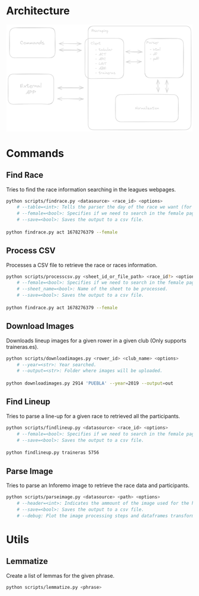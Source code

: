 # Architecture

![Architecture](docs/architecture.png)

# Commands

## Find Race

Tries to find the race information searching in the leagues webpages.

```sh
python scripts/findrace.py <datasource> <race_id> <options>
    # --table=<int>: Tells the parser the day of the race we want (for multi-race pages).
    # --female=<bool>: Specifies if we need to search in the female pages.
    # --save=<bool>: Saves the output to a csv file.

python findrace.py act 1678276379 --female
```

## Process CSV

Processes a CSV file to retrieve the race or races information.

```sh
python scripts/processcsv.py <sheet_id_or_file_path> <race_id?> <options>
    # --female=<bool>: Specifies if we need to search in the female pages.
    # --sheet_name=<bool>: Name of the sheet to be processed.
    # --save=<bool>: Saves the output to a csv file.

python findrace.py act 1678276379 --female
```

## Download Images

Downloads lineup images for a given rower in a given club (Only supports traineras.es).

```sh
python scripts/downloadimages.py <rower_id> <club_name> <options>
    # --year=<str>: Year searched.
    # --output=<str>: Folder where images will be uploaded.

python downloadimages.py 2914 'PUEBLA' --year=2019 --output=out
```

## Find Lineup

Tries to parse a line-up for a given race to retrieved all the participants.

```sh
python scripts/findlineup.py <datasource> <race_id> <options>
    # --female=<bool>: Specifies if we need to search in the female pages.
    # --save=<bool>: Saves the output to a csv file.

python findlineup.py traineras 5756
```

## Parse Image

Tries to parse an Inforemo image to retrieve the race data and participants.

```sh
python scripts/parseimage.py <datasource> <path> <options>
    # --header=<int>: Indicates the ammount of the image used for the header (default = 3) representing 1/3.
    # --save=<bool>: Saves the output to a csv file.
    # --debug: Plot the image processing steps and dataframes transformations done.
```

# Utils

## Lemmatize

Create a list of lemmas for the given phrase.

```sh
python scripts/lemmatize.py <phrase>
```
